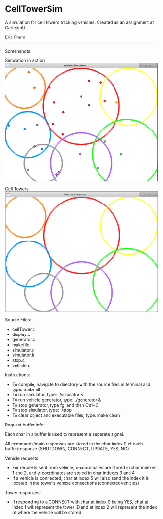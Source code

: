 # CellTowerSim
A simulation for cell towers tracking vehicles. Created as an assignment at CarletonU.

Eric Pham


------------------------

Screenshots:

Simulation in Action
![simulator](/images/networksAndCars.png)

Cell Towers
![towers](/images/networks.png)

Source Files:
- cellTower.c
- display.c
- generator.c
- makefile
- simulator.c
- simulator.h
- stop.c
- vehicle.c

Instructions:
- To compile, navigate to directory with the source files in terminal and type:
	make all
- To run simulator, type:
	./simulator &
- To run vehicle generator, type:
	./generator &
- To stop generator, type fg, and then Ctrl+C
- To stop simulator, type:
	./stop
- To clear object and executable files, type:
	make clean

Request buffer info:

Each char in a buffer is used to represent a seperate signal.

All commands/main responses are stored in the char index 0 of each buffer/response (SHUTDOWN, CONNECT, UPDATE, YES, NO)

Vehicle requests:
- For requests sent from vehicle, x-coordinates are stored in char indexes 1 and 2, and y-coordinates are stored in char indexes 3 and 4
- If a vehicle is connected, char at index 5 will also send the index it is located in the tower's vehicle connections (connectedVehicles)

Tower responses:
- If responding to a CONNECT with char at index 0 being YES, chat at index 1 will represent the tower ID and at index 2 will represent the index of where the vehicle will be stored
